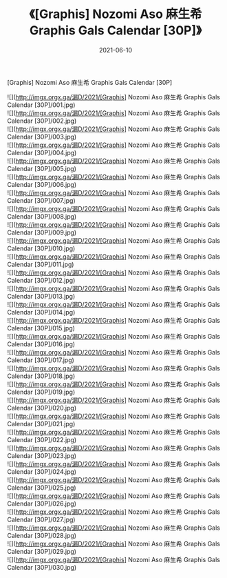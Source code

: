 ﻿---
layout: post
title:  《[Graphis] Nozomi Aso 麻生希 Graphis Gals Calendar [30P]》
date:   2021-06-10
img: http://imgx.orgx.ga/漏D/2021/[Graphis] Nozomi Aso 麻生希 Graphis Gals Calendar [30P]/000.jpg
categories: [美女, 清纯, 唯美]
---

[Graphis] Nozomi Aso 麻生希 Graphis Gals Calendar [30P]

  ![](http://imgx.orgx.ga/漏D/2021/[Graphis] Nozomi Aso 麻生希 Graphis Gals Calendar [30P]/001.jpg) <br> ![](http://imgx.orgx.ga/漏D/2021/[Graphis] Nozomi Aso 麻生希 Graphis Gals Calendar [30P]/002.jpg) <br> ![](http://imgx.orgx.ga/漏D/2021/[Graphis] Nozomi Aso 麻生希 Graphis Gals Calendar [30P]/003.jpg) <br> ![](http://imgx.orgx.ga/漏D/2021/[Graphis] Nozomi Aso 麻生希 Graphis Gals Calendar [30P]/004.jpg) <br> ![](http://imgx.orgx.ga/漏D/2021/[Graphis] Nozomi Aso 麻生希 Graphis Gals Calendar [30P]/005.jpg) <br> ![](http://imgx.orgx.ga/漏D/2021/[Graphis] Nozomi Aso 麻生希 Graphis Gals Calendar [30P]/006.jpg) <br> ![](http://imgx.orgx.ga/漏D/2021/[Graphis] Nozomi Aso 麻生希 Graphis Gals Calendar [30P]/007.jpg) <br> ![](http://imgx.orgx.ga/漏D/2021/[Graphis] Nozomi Aso 麻生希 Graphis Gals Calendar [30P]/008.jpg) <br> ![](http://imgx.orgx.ga/漏D/2021/[Graphis] Nozomi Aso 麻生希 Graphis Gals Calendar [30P]/009.jpg) <br> ![](http://imgx.orgx.ga/漏D/2021/[Graphis] Nozomi Aso 麻生希 Graphis Gals Calendar [30P]/010.jpg) <br> ![](http://imgx.orgx.ga/漏D/2021/[Graphis] Nozomi Aso 麻生希 Graphis Gals Calendar [30P]/011.jpg) <br> ![](http://imgx.orgx.ga/漏D/2021/[Graphis] Nozomi Aso 麻生希 Graphis Gals Calendar [30P]/012.jpg) <br> ![](http://imgx.orgx.ga/漏D/2021/[Graphis] Nozomi Aso 麻生希 Graphis Gals Calendar [30P]/013.jpg) <br> ![](http://imgx.orgx.ga/漏D/2021/[Graphis] Nozomi Aso 麻生希 Graphis Gals Calendar [30P]/014.jpg) <br> ![](http://imgx.orgx.ga/漏D/2021/[Graphis] Nozomi Aso 麻生希 Graphis Gals Calendar [30P]/015.jpg) <br> ![](http://imgx.orgx.ga/漏D/2021/[Graphis] Nozomi Aso 麻生希 Graphis Gals Calendar [30P]/016.jpg) <br> ![](http://imgx.orgx.ga/漏D/2021/[Graphis] Nozomi Aso 麻生希 Graphis Gals Calendar [30P]/017.jpg) <br> ![](http://imgx.orgx.ga/漏D/2021/[Graphis] Nozomi Aso 麻生希 Graphis Gals Calendar [30P]/018.jpg) <br> ![](http://imgx.orgx.ga/漏D/2021/[Graphis] Nozomi Aso 麻生希 Graphis Gals Calendar [30P]/019.jpg) <br> ![](http://imgx.orgx.ga/漏D/2021/[Graphis] Nozomi Aso 麻生希 Graphis Gals Calendar [30P]/020.jpg) <br> ![](http://imgx.orgx.ga/漏D/2021/[Graphis] Nozomi Aso 麻生希 Graphis Gals Calendar [30P]/021.jpg) <br> ![](http://imgx.orgx.ga/漏D/2021/[Graphis] Nozomi Aso 麻生希 Graphis Gals Calendar [30P]/022.jpg) <br> ![](http://imgx.orgx.ga/漏D/2021/[Graphis] Nozomi Aso 麻生希 Graphis Gals Calendar [30P]/023.jpg) <br> ![](http://imgx.orgx.ga/漏D/2021/[Graphis] Nozomi Aso 麻生希 Graphis Gals Calendar [30P]/024.jpg) <br> ![](http://imgx.orgx.ga/漏D/2021/[Graphis] Nozomi Aso 麻生希 Graphis Gals Calendar [30P]/025.jpg) <br> ![](http://imgx.orgx.ga/漏D/2021/[Graphis] Nozomi Aso 麻生希 Graphis Gals Calendar [30P]/026.jpg) <br> ![](http://imgx.orgx.ga/漏D/2021/[Graphis] Nozomi Aso 麻生希 Graphis Gals Calendar [30P]/027.jpg) <br> ![](http://imgx.orgx.ga/漏D/2021/[Graphis] Nozomi Aso 麻生希 Graphis Gals Calendar [30P]/028.jpg) <br> ![](http://imgx.orgx.ga/漏D/2021/[Graphis] Nozomi Aso 麻生希 Graphis Gals Calendar [30P]/029.jpg) <br> ![](http://imgx.orgx.ga/漏D/2021/[Graphis] Nozomi Aso 麻生希 Graphis Gals Calendar [30P]/030.jpg) <br>